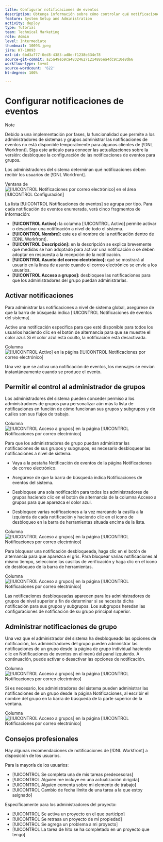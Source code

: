 ```yaml
---
title: Configurar notificaciones de eventos
description: Obtenga información sobre cómo controlar qué notificaciones por correo electrónico y en la aplicación reciben los usuarios mediante la administración de notificaciones de eventos.
feature: System Setup and Administration
activity: deploy
type: Tutorial
team: Technical Marketing
role: Admin
level: Intermediate
thumbnail: 10093.jpeg
jira: KT-10093
exl-id: 6bd3a777-0ed8-4383-ad8e-f1238e334e78
source-git-commit: a25a49e59ca483246271214886ea4dc9c10e8d66
workflow-type: tm+mt
source-wordcount: '622'
ht-degree: 100%

---
```


<!---
this has the same content as the system administrator notification setup and mangement section of the email and inapp notificiations learning path
--->

<!---
add URL link in the note at the top of the LP
--->

# Configurar notificaciones de eventos

>[!NOTE]
>
>Debido a una implementación por fases, la funcionalidad que permite a los administradores de sistemas y grupos administrar las notificaciones de eventos no está disponible temporalmente para algunos clientes de [!DNL Workfront]. Siga este artículo para conocer las actualizaciones sobre la versión: desbloquee la configuración de las notificaciones de eventos para grupos.

Los administradores del sistema determinan qué notificaciones deben recibir los usuarios de [!DNL Workfront].

Ventana de ![[!UICONTROL Notificaciones por correo electrónico] en el área [!UICONTROL Configuración]](assets/admin-fund-notifications-1.png)

La lista [!UICONTROL Notificaciones de eventos] se agrupa por tipo. Para cada notificación de eventos enumerada, verá cinco fragmentos de información:

* **[!UICONTROL Activo]:** la columna [!UICONTROL Activo] permite activar o desactivar una notificación a nivel de todo el sistema.
* **[!UICONTROL Nombre]:** este es el nombre de la notificación dentro de [!DNL Workfront].
* **[!UICONTROL Descripción]:** en la descripción se explica brevemente qué medidas se han adoptado para activar una notificación o se deben adoptar en respuesta a la recepción de la notificación.
* **[!UICONTROL Asunto del correo electrónico]:** qué se mostrará al usuario en la línea de asunto cuando el correo electrónico se envíe a los usuarios.
* **[!UICONTROL Acceso a grupos]:** desbloquee las notificaciones para que los administradores del grupo puedan administrarlas.

## Activar notificaciones

Para administrar las notificaciones a nivel de sistema global, asegúrese de que la barra de búsqueda indica [!UICONTROL Notificaciones de eventos del sistema].

Active una notificación específica para que esté disponible para todos los usuarios haciendo clic en el botón de alternancia para que se muestre el color azul. Si el color azul está oculto, la notificación está desactivada.

Columna![[!UICONTROL Activo] en la página [!UICONTROL Notificaciones por correo electrónico]](assets/admin-fund-notifications-2.png)

Una vez que se activa una notificación de eventos, los mensajes se envían instantáneamente cuando se produce el evento.

## Permitir el control al administrador de grupos

Los administradores del sistema pueden conceder permiso a los administradores de grupos para personalizar aún más la lista de notificaciones en función de cómo funcionan sus grupos y subgrupos y de cuáles son sus flujos de trabajo.

Columna![[!UICONTROL Acceso a grupos] en la página [!UICONTROL Notificaciones por correo electrónico] ](assets/ganotifications_01.png)

Para que los administradores de grupo puedan administrar las notificaciones de sus grupos y subgrupos, es necesario desbloquear las notificaciones a nivel de sistema.

* Vaya a la pestaña Notificación de eventos de la página Notificaciones de correo electrónico.

* Asegúrese de que la barra de búsqueda indica Notificaciones de eventos del sistema.

* Desbloquee una sola notificación para todos los administradores de grupos haciendo clic en el botón de alternancia de la columna Acceso a grupos para que aparezca el color azul.

* Desbloquee varias notificaciones a la vez marcando la casilla a la izquierda de cada notificación y haciendo clic en el icono de desbloqueo en la barra de herramientas situada encima de la lista.

Columna ![[!UICONTROL Acceso a grupos] en la página [!UICONTROL Notificaciones por correo electrónico]](assets/ganotifications_02.png)

Para bloquear una notificación desbloqueada, haga clic en el botón de alternancia para que aparezca el gris. Para bloquear varias notificaciones al mismo tiempo, seleccione las casillas de verificación y haga clic en el icono de desbloqueo de la barra de herramientas.

Columna![[!UICONTROL Acceso a grupos] en la página [!UICONTROL Notificaciones por correo electrónico] ](assets/ganotifications_03.png)

Las notificaciones desbloqueadas aparecen para los administradores de grupos de nivel superior a fin de determinar si se necesita dicha notificación para sus grupos y subgrupos. Los subgrupos heredan las configuraciones de notificación de su grupo principal superior. ﻿


## Administrar notificaciones de grupo

Una vez que el administrador del sistema ha desbloqueado las opciones de notificación, los administradores del grupo pueden administrar las notificaciones de un grupo desde la página de grupo individual haciendo clic en Notificaciones de eventos en el menú del panel izquierdo. A continuación, puede activar o desactivar las opciones de notificación.

Columna![[!UICONTROL Acceso a grupos] en la página [!UICONTROL Notificaciones por correo electrónico]](assets/managegroupnotifications_01.png)

Si es necesario, los administradores del sistema pueden administrar las notificaciones de un grupo desde la página Notificaciones, al escribir el nombre del grupo en la barra de búsqueda de la parte superior de la ventana.

Columna ![[!UICONTROL Acceso a grupos] en la página [!UICONTROL Notificaciones por correo electrónico] ](assets/managegroupnotifications_02.png)

## Consejos profesionales

Hay algunas recomendaciones de notificaciones de [!DNL Workfront] a disposición de los usuarios.

Para la mayoría de los usuarios:

* [!UICONTROL Se completa una de mis tareas predecesoras]
* [!UICONTROL Alguien me incluye en una actualización dirigida]
* [!UICONTROL Alguien comenta sobre mi elemento de trabajo]
* [!UICONTROL Cambio de fecha límite de una tarea a la que estoy asignado]


Específicamente para los administradores del proyecto:

* [!UICONTROL Se activa un proyecto en el que participo]
* [!UICONTROL Se retrasa un proyecto de mi propiedad]
* [!UICONTROL Se agrega un problema a mi proyecto]
* [!UICONTROL La tarea de hito se ha completado en un proyecto que tengo]

<!---
learn more URLs
--->
